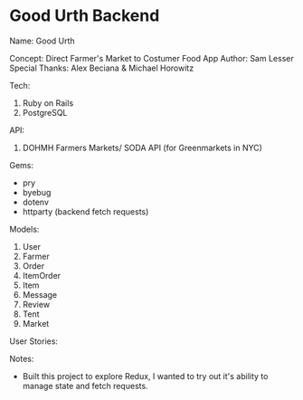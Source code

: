 # Good Urth Backend

Name: Good Urth

Concept: Direct Farmer's Market to Costumer Food App
Author: Sam Lesser
Special Thanks: Alex Beciana & Michael Horowitz

Tech:
1. Ruby on Rails
2. PostgreSQL 

API:
1. DOHMH Farmers Markets/ SODA API  (for Greenmarkets in NYC)

Gems:
- pry
- byebug
- dotenv
- httparty (backend fetch requests) 

Models:
1. User
2. Farmer
3. Order
4. ItemOrder
5. Item
6. Message
7. Review
8. Tent
9. Market

User Stories:

Notes:
- Built this project to explore Redux, I wanted to try out it's ability to manage state and fetch requests.

